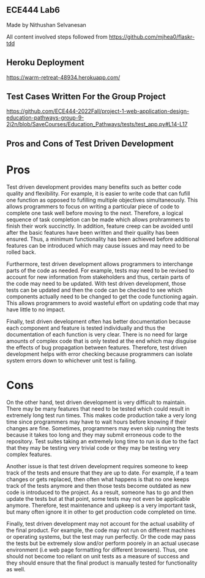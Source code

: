## ECE444 Lab6

Made by Nithushan Selvanesan

All content involved steps followed from https://github.com/mjhea0/flaskr-tdd

## Heroku Deployment

https://warm-retreat-48934.herokuapp.com/

## Test Cases Written For the Group Project
https://github.com/ECE444-2022Fall/project-1-web-application-design-education-pathways-group-9-2j2n/blob/SaveCourses/Education_Pathways/tests/test_app.py#L14-L17

## Pros and Cons of Test Driven Development

# Pros
Test driven development provides many benefits such as better code quality and flexibility. For example, it is easier to write code that can fufill one function as opposed to fufilling multiple objectives simultaneously. This allows programmers to focus on writing a particular piece of code to complete one task well before moving to the next. Therefore, a logical sequence of task completion can be made which allows prohrammers to finish their work succinctly. In addition, feature creep can be avoided until after the basic features have been written and their quality has been ensured. Thus, a minimum functionality has been achieved before additional features can be introduced which may cause issues and may need to be rolled back.

Furthermore, test driven development allows programmers to interchange parts of the code as needed. For example, tests may need to be revised to account for new information from stakeholders and thus, certain parts of the code may need to be updated. With test driven development, those tests can be updated and then the code can be checked to see which components actually need to be changed to get the code functioning again. This allows programmers to avoid wasteful effort on updating code that may have little to no impact. 

Finally, test driven development often has better documentation because each component and feature is tested individually and thus the documentation of each function is very clear. There is no need for large amounts of complex code that is only tested at the end which may disguise the effects of bug propagation between features. Therefore, test driven development helps with error checking because programmers can isolate system errors down to whichever unit test is failing.

# Cons

On the other hand, test driven development is very difficult to maintain. There may be many features that need to be tested which could result in extremely long test run times. This makes code production take a very long time since programmers may have to wait hours before knowing if their changes are fine. Sometimes, programmers may even skip running the tests because it takes too long and they may submit erroneous code to the repository. Test suites taking an extremely long time to run is due to the fact that they may be testing very trivial code or they may be testing very complex features. 

Another issue is that test driven development requires someone to keep track of the tests and ensure that they are up to date. For example, if a team changes or gets replaced, then often what happens is that no one keeps track of the tests anymore and then those tests become outdated as new code is introduced to the project. As a result, someone has to go and then update the tests but at that point, some tests may not even be applicable anymore. Therefore, test maintenance and upkeep is a very important task, but many often ignore it in other to get production code completed on time.

Finally, test driven development may not account for the actual usability of the final product. For example, the code may not run on different machines or operating systems, but the test may run perfectly. Or the code may pass the tests but be extremely slow and/or perform poorely in an actual usecase environment (i.e web page formatting for different browsers). Thus, one should not become too reliant on unit tests as a measure of success and they should ensure that the final product is manually tested for functionality as well.
